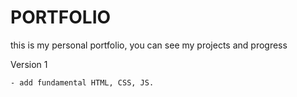 # PORTFOLIO

this is my personal portfolio, you can see my projects and progress

Version 1

    - add fundamental HTML, CSS, JS.